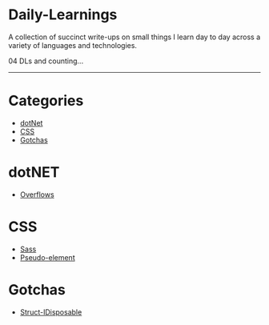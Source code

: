# Daily-Learnings
A collection of succinct write-ups on small things I learn day to day across a variety of languages and technologies.

04 DLs and counting...

---

# Categories
* [dotNet](#dotNET)
* [CSS](#css)
* [Gotchas](#gotchas)

# dotNET
* [Overflows](dotNet/csharpLang/overflow.md)

# CSS
* [Sass](css/sass.md)
* [Pseudo-element](css/pseudo-element.md)

# Gotchas
* [Struct-IDisposable](gotchas/structDisposable.md)
